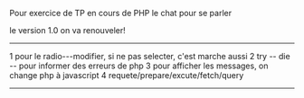 Pour exercice de TP en cours de PHP
le chat pour se parler

le version 1.0
on va renouveler!


-----------------
1 pour le radio---modifier, si ne pas selecter, c'est marche aussi
2 try -- die -- pour informer des erreurs de php 
3 pour afficher les messages, on change php à javascript
4 requete/prepare/excute/fetch/query

----

